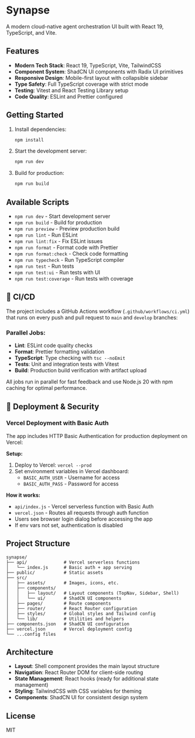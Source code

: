 # Synapse

A modern cloud-native agent orchestration UI built with React 19, TypeScript, and Vite.

## Features

- **Modern Tech Stack**: React 19, TypeScript, Vite, TailwindCSS
- **Component System**: ShadCN UI components with Radix UI primitives
- **Responsive Design**: Mobile-first layout with collapsible sidebar
- **Type Safety**: Full TypeScript coverage with strict mode
- **Testing**: Vitest and React Testing Library setup
- **Code Quality**: ESLint and Prettier configured

## Getting Started

1. Install dependencies:
   ```bash
   npm install
   ```

2. Start the development server:
   ```bash
   npm run dev
   ```

3. Build for production:
   ```bash
   npm run build
   ```

## Available Scripts

- `npm run dev` - Start development server
- `npm run build` - Build for production
- `npm run preview` - Preview production build
- `npm run lint` - Run ESLint
- `npm run lint:fix` - Fix ESLint issues
- `npm run format` - Format code with Prettier
- `npm run format:check` - Check code formatting
- `npm run typecheck` - Run TypeScript compiler
- `npm run test` - Run tests
- `npm run test:ui` - Run tests with UI
- `npm run test:coverage` - Run tests with coverage

## 🔄 CI/CD

The project includes a GitHub Actions workflow (`.github/workflows/ci.yml`) that runs on every push and pull request to `main` and `develop` branches:

### Parallel Jobs:
- **Lint**: ESLint code quality checks
- **Format**: Prettier formatting validation  
- **TypeScript**: Type checking with `tsc --noEmit`
- **Tests**: Unit and integration tests with Vitest
- **Build**: Production build verification with artifact upload

All jobs run in parallel for fast feedback and use Node.js 20 with npm caching for optimal performance.

## 🔐 Deployment & Security

### Vercel Deployment with Basic Auth

The app includes HTTP Basic Authentication for production deployment on Vercel:

**Setup:**
1. Deploy to Vercel: `vercel --prod`
2. Set environment variables in Vercel dashboard:
   - `BASIC_AUTH_USER` - Username for access
   - `BASIC_AUTH_PASS` - Password for access

**How it works:**
- `api/index.js` - Vercel serverless function with Basic Auth
- `vercel.json` - Routes all requests through auth function
- Users see browser login dialog before accessing the app
- If env vars not set, authentication is disabled

## Project Structure

```
synapse/
├── api/              # Vercel serverless functions
│   └── index.js      # Basic auth + app serving
├── public/           # Static assets
├── src/
│   ├── assets/       # Images, icons, etc.
│   ├── components/
│   │   ├── layout/   # Layout components (TopNav, Sidebar, Shell)
│   │   └── ui/       # ShadCN UI components
│   ├── pages/        # Route components
│   ├── router/       # React Router configuration
│   ├── styles/       # Global styles and Tailwind config
│   └── lib/          # Utilities and helpers
├── components.json   # ShadCN UI configuration
├── vercel.json       # Vercel deployment config
└── ...config files
```

## Architecture

- **Layout**: Shell component provides the main layout structure
- **Navigation**: React Router DOM for client-side routing
- **State Management**: React hooks (ready for additional state management)
- **Styling**: TailwindCSS with CSS variables for theming
- **Components**: ShadCN UI for consistent design system

## License

MIT
